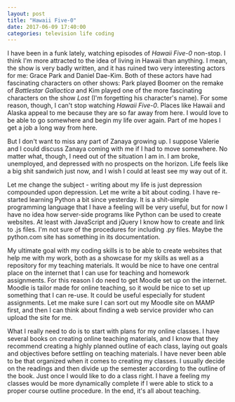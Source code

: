 ```yaml
---
layout: post
title: "Hawaii Five-0"
date: 2017-06-09 17:40:00
categories: television life coding
---
```


I have been in a funk lately, watching episodes of *Hawaii Five-0* non-stop. I think I'm more attracted to the idea of living in Hawaii than anything. I mean, the show is very badly written, and it has ruined two very interesting actors for me: Grace Park and Daniel Dae-Kim. Both of these actors have had fascinating characters on other shows: Park played Boomer on the remake of *Battlestar Gallactica* and Kim played one of the more fascinating characters on the show *Lost* (I'm forgetting his character's name). For some reason, though, I can't stop watching *Hawaii Five-0*. Places like Hawaii and Alaska appeal to me because they are so far away from here. I would love to be able to go somewhere and begin my life over again. Part of me hopes I get a job a long way from here.

But I don't want to miss any part of Zanaya growing up. I suppose Valerie and I could discuss Zanaya coming with me if I had to move somewhere. No matter what, though, I need out of the situation I am in. I am broke, unemployed, and depressed with no prospects on the horizon. Life feels like a big shit sandwich just now, and I wish I could at least see my way out of it.

Let me change the subject - writing about my life is just depression compounded upon depression. Let me write a bit about coding. I have re-started learning Python a bit since yesterday. It is a shit-simple programming language that I have a feeling will be very useful, but for now I have no idea how server-side programs like Python can be used to create websites. At least with JavaScript and jQuery I know how to create and link to .js files. I'm not sure of the procedures for including .py files. Maybe the python.com site has something in its documentation.

My ultimate goal with my coding skills is to be able to create websites that help me with my work, both as a showcase for my skills as well as a repository for my teaching materials. It would be nice to have one central place on the internet that I can use for teaching and homework assignments. For this reason I do need to get Moodle set up on the internet. Moodle is tailor made for online teaching, so it would be nice to set up something that I can re-use. It could be useful especially for student assignments. Let me make sure I can sort out my Moodle site on MAMP first, and then I can think about finding a web service provider who can upload the site for me.

What I really need to do is to start with plans for my online classes. I have several books on creating online teaching materials, and I know that they recommend creating a highly planned outline of each class, laying out goals and objectives before settling on teaching materials. I have never been able to be that organized when it comes to creating my classes. I usually decide on the readings and then divide up the semester according to the outline of the book. Just once I would like to do a class right. I have a feeling my classes would be more dynamically complete if I were able to stick to a proper course outline procedure. In the end, it's all about teaching.
